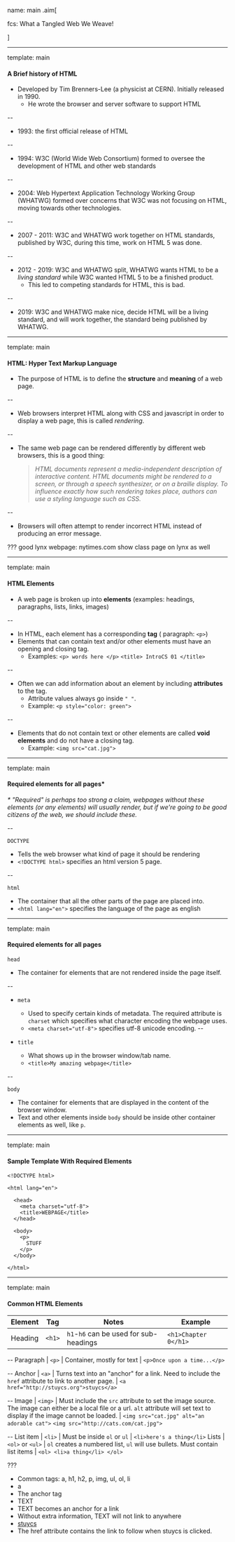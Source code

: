 name: main
.aim[<div>
  fcs: What a Tangled Web We Weave!
  </div>]


---
template: main

#### A Brief history of HTML
* Developed by Tim Brenners-Lee (a physicist at CERN). Initially released in 1990.
  - He wrote the browser and server software to support HTML

--
* 1993: the first official release of HTML

--
* 1994: W3C (World Wide Web Consortium) formed to oversee the development of HTML and other web standards

--
* 2004: Web Hypertext Application Technology Working Group (WHATWG) formed over concerns that W3C was not focusing on HTML, moving towards other technologies.

--
* 2007 - 2011: W3C and WHATWG work together on HTML standards, published by W3C, during this time, work on HTML 5 was done.

--
* 2012 - 2019: W3C and WHATWG split, WHATWG wants HTML to be a _living standard_ while W3C wanted HTML 5 to be a finished product.
  - This led to competing standards for HTML, this is bad.

--
* 2019: W3C and WHATWG make nice, decide HTML will be a living standard, and will work together, the standard being published by WHATWG.

---
template: main

#### HTML: Hyper Text Markup Language

- The purpose of HTML is to define the __structure__ and __meaning__ of a web page.

--
- Web browsers interpret HTML along with CSS and javascript in order to display a web page, this is called _rendering_.

--
- The same web page can be rendered differently by different web browsers, this is a good thing:
  >  _HTML documents represent a media-independent description of interactive content. HTML documents might be rendered to a screen, or through a speech synthesizer, or on a braille display. To influence exactly how such rendering takes place, authors can use a styling language such as CSS._

--
- Browsers will often attempt to render incorrect HTML instead of producing an error message.

???
good lynx webpage: nytimes.com
show class page on lynx as well

---
template: main

#### HTML Elements
- A web page is broken up into __elements__ (examples: headings, paragraphs, lists, links, images)

--
- In HTML, each element has a corresponding __tag__ ( paragraph: `<p>`)
- Elements that can contain text and/or other elements must have an opening and closing tag.
  - Examples: `<p> words here </p>` `<title> IntroCS 01 </title>`

--
- Often we can add information about an element by including __attributes__ to the tag.
  - Attribute values always go inside `" "`.
  - Example: `<p style="color: green">`

--
- Elements that do not contain text or other elements are called __void elements__ and do not have a closing tag.
  - Example: `<img src="cat.jpg">`

---
template: main

#### Required elements for all pages\*

_\* "Required" is perhaps too strong a claim, webpages without these elements (or any elements) will usually render, but if we're going to be good citizens of the web, we should include these._

--

`DOCTYPE`
- Tells the web browser what kind of page it should be rendering
- `<!DOCTYPE html>` specifies an html version 5 page.

--

`html`
- The container that all the other parts of the page are placed into.
- `<html lang="en">` specifies the language of the page as english

---
template: main

#### Required elements for all pages

`head`
- The container for elements that are not rendered inside the page itself.

--
- `meta`
  - Used to specify certain kinds of metadata. The required attribute is `charset` which specifies what character encoding the webpage uses.
  - `<meta charset="utf-8">` specifies utf-8 unicode encoding.
--

- `title`
  - What shows up in the browser window/tab name.
  - `<title>My amazing webpage</title>`

--

`body`
- The container for elements that are displayed in the content of the browser window.
- Text and other elements inside `body` should be inside other container elements as well, like `p`.

---
template: main

#### Sample Template With Required Elements

```
<!DOCTYPE html>

<html lang="en">

  <head>
    <meta charset="utf-8">
    <title>WEBPAGE</title>
  </head>

  <body>
    <p>
      STUFF
    </p>
  </body>

</html>
```

---
template: main

#### Common HTML Elements

Element | Tag | Notes | Example
---|---|---|---  
Heading  | `<h1>`   | `h1`-`h6` can be used for sub-headings   | `<h1>Chapter 0</h1>`

--
Paragraph | `<p>` | Container, mostly for text  | `<p>Once upon a time...</p>`

--
Anchor | `<a>` | Turns text into an "anchor" for a link. Need to include the `href` attribute to link to another page. | `<a href="http://stuycs.org">stuycs</a>`

--
Image | `<img>` | Must include the `src` attribute to set the image source. The image can either be a local file or a url. `alt` attribute will set text to display if the image cannot be loaded. | `<img src="cat.jpg" alt="an adorable cat">` `<img src="http://cats.com/cat.jpg">`

--
List item  | `<li>`  | Must be inside `ol` or `ul`   | `<li>here's a thing</li>`
Lists | `<ol>` or `<ul>` | `ol` creates a numbered list, `ul` will use bullets. Must contain list items | `<ol> <li>a thing</li> </ol>`



???
- Common tags: a, h1, h2, p, img, ul, ol, li
- a
- The anchor tag
- <a> TEXT </a>
- TEXT becomes an anchor for a link
- Without extra information, TEXT will not link to anywhere
- <a href="http://www.stuycs.org">stuycs</a>
- The href attribute contains the link to follow when stuycs is clicked.

